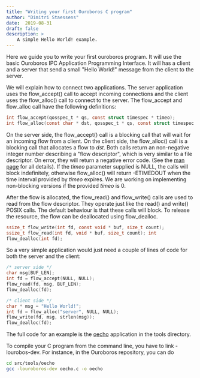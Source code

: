 ```yaml
---
title: "Writing your first Ouroboros C program"
author: "Dimitri Staessens"
date:  2019-08-31
draft: false
description: >
    A simple Hello World! example.
---
```


Here we guide you to write your first ouroboros program. It will use
the basic Ouroboros IPC Application Programming Interface. It will has
a client and a server that send a small "Hello World!" message from
the client to the server.

We will explain how to connect two applications. The server application
uses the flow_accept() call to accept incoming connections and the
client uses the flow_alloc() call to connect to the server. The
flow_accept and flow_alloc call have the following definitions:

```C
int flow_accept(qosspec_t * qs, const struct timespec * timeo);
int flow_alloc(const char * dst, qosspec_t * qs, const struct timespec * timeo);
```

On the server side, the flow_accept() call is a blocking call that will
wait for an incoming flow from a client. On the client side, the
flow_alloc() call is a blocking call that allocates a flow to *dst*.
Both calls return an non-negative integer number describing a "flow
descriptor", which is very similar to a file descriptor. On error, they
will return a negative error code. (See the [man
page](/man/man3/flow_alloc.html) for all details). If the *timeo*
parameter supplied is NULL, the calls will block indefinitely, otherwise
flow_alloc() will return -ETIMEDOUT when the time interval provided by
*timeo* expires. We are working on implementing non-blocking versions if
the provided *timeo* is 0.

After the flow is allocated, the flow_read() and flow_write() calls
are used to read from the flow descriptor. They operate just like the
read() and write() POSIX calls. The default behaviour is that these
calls will block. To release the resource, the flow can be deallocated
using flow_dealloc.

```C
ssize_t flow_write(int fd, const void * buf, size_t count);
ssize_t flow_read(int fd, void * buf, size_t count); int
flow_dealloc(int fd);
```

So a very simple application would just need a couple of lines of code
for both the server and the client:

```C
/* server side */
char msg[BUF_LEN];
int fd = flow_accept(NULL, NULL);
flow_read(fd, msg, BUF_LEN);
flow_dealloc(fd);

/* client side */
char * msg = "Hello World!";
int fd = flow_alloc("server", NULL, NULL);
flow_write(fd, msg, strlen(msg));
flow_dealloc(fd);
```

The full code for an example is the
[oecho](/cgit/ouroboros/tree/src/tools/oecho/oecho.c)
application in the tools directory.

To compile your C program from the command line, you have to link
-lourobos-dev. For instance, in the Ouroboros repository, you can do

```bash
cd src/tools/oecho
gcc -louroboros-dev oecho.c -o oecho
```